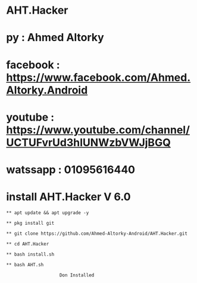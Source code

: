 # AHT.Hacker
# py : Ahmed Altorky
# facebook : https://www.facebook.com/Ahmed.Altorky.Android
# youtube : https://www.youtube.com/channel/UCTUFvrUd3hIUNWzbVWJjBGQ
# watssapp : 01095616440
# install AHT.Hacker V 6.0
```
** apt update && apt upgrade -y

** pkg install git 

** git clone https://github.com/Ahmed-Altorky-Android/AHT.Hacker.git

** cd AHT.Hacker

** bash install.sh

** bash AHT.sh
```
                        Don Installed

